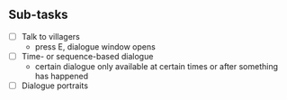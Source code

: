 ## Sub-tasks
- [ ] Talk to villagers 
	- press E, dialogue window opens
- [ ] Time- or sequence-based dialogue
	- certain dialogue only available at certain times or after something has happened
- [ ] Dialogue portraits